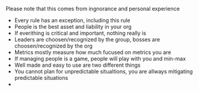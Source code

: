 Please note that this comes from ingnorance and personal experience
- Every rule has an exception, including this rule
- People is the best asset and liability in your org
- If everithing is critical and important, nothing really is
- Leaders are choosen/recognized by the group, bosses are choosen/recognized by the org
- Metrics mostly measure how much fucused on metrics you are
- If managing people is a game, people will play with you and min-max
- Well made and easy to use are two different things
- You cannot plan for unpredictable situaltions, you are allways mitigating predictable situations
- 
